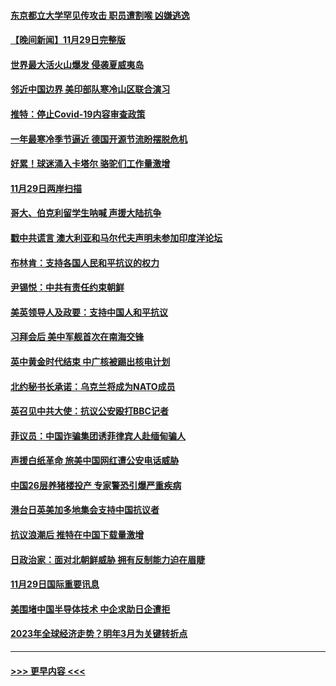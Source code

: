 #### [东京都立大学罕见传攻击 职员遭割喉 凶嫌逃逸](../pages/prog202/a103587011.md?t=11301601) 
#### [【晚间新闻】11月29日完整版](../pages/prog202/a103586902.md?t=11301601) 
#### [世界最大活火山爆发 侵袭夏威夷岛](../pages/prog202/a103586924.md?t=11301601) 
#### [邻近中国边界 美印部队寒冷山区联合演习](../pages/prog202/a103586897.md?t=11301601) 
#### [推特：停止Covid-19内容审查政策](../pages/prog202/a103586680.md?t=11301601) 
#### [一年最寒冷季节逼近 德国开源节流盼摆脱危机](../pages/prog202/a103586845.md?t=11301601) 
#### [好累！球迷涌入卡塔尔 骆驼们工作量激增](../pages/prog202/a103586752.md?t=11301601) 
#### [11月29日两岸扫描](../pages/prog202/a103586740.md?t=11301601) 
#### [哥大、伯克利留学生呐喊 声援大陆抗争](../pages/prog202/a103586742.md?t=11301601) 
#### [戳中共谎言 澳大利亚和马尔代夫声明未参加印度洋论坛](../pages/prog202/a103586609.md?t=11301601) 
#### [布林肯：支持各国人民和平抗议的权力](../pages/prog202/a103586558.md?t=11301601) 
#### [尹锡悦：中共有责任约束朝鲜](../pages/prog202/a103586465.md?t=11301601) 
#### [美英领导人及政要：支持中国人和平抗议](../pages/prog202/a103586469.md?t=11301601) 
#### [习拜会后 美中军舰首次在南海交锋](../pages/prog202/a103586399.md?t=11301601) 
#### [英中黄金时代结束 中广核被踢出核电计划](../pages/prog202/a103586304.md?t=11301601) 
#### [北约秘书长承诺：乌克兰将成为NATO成员](../pages/prog202/a103586377.md?t=11301601) 
#### [英召见中共大使：抗议公安殴打BBC记者](../pages/prog202/a103586300.md?t=11301601) 
#### [菲议员：中国诈骗集团诱菲律宾人赴缅甸骗人](../pages/prog202/a103586285.md?t=11301601) 
#### [声援白纸革命 旅美中国网红遭公安电话威胁](../pages/prog202/a103586277.md?t=11301601) 
#### [中国26层养猪楼投产 专家警恐引爆严重疾病](../pages/prog202/a103586194.md?t=11301601) 
#### [港台日英美加多地集会支持中国抗议者](../pages/prog202/a103586188.md?t=11301601) 
#### [抗议浪潮后 推特在中国下载量激增](../pages/prog202/a103586176.md?t=11301601) 
#### [日政治家：面对北朝鲜威胁 拥有反制能力迫在眉睫](../pages/prog202/a103586166.md?t=11301601) 
#### [11月29日国际重要讯息](../pages/prog202/a103586159.md?t=11301601) 
#### [美围堵中国半导体技术 中企求助日企遭拒](../pages/prog202/a103586053.md?t=11301601) 
#### [2023年全球经济走势？明年3月为关键转折点](../pages/prog202/a103586047.md?t=11301601) 

----
#### [ >>> 更早内容 <<< ](../indexes/prog202-earlier.md)

